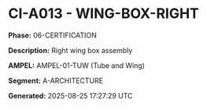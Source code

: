 # CI-A013 - WING-BOX-RIGHT

**Phase:** 06-CERTIFICATION

**Description:** Right wing box assembly

**AMPEL:** AMPEL-01-TUW (Tube and Wing)

**Segment:** A-ARCHITECTURE

**Generated:** 2025-08-25 17:27:29 UTC
